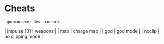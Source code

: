# Cheats
``` 
 gunman.exe -dev -console
```

| Impulse 101 | weapons          |
| map         | change map       |
| god         | god mode         |
| noclip      | no clipping mode |
